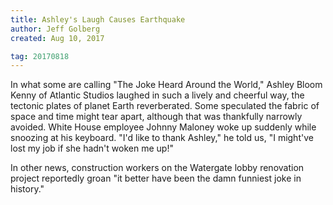 ```yaml
---
title: Ashley's Laugh Causes Earthquake
author: Jeff Golberg
created: Aug 10, 2017

tag: 20170818
---
```


In what some are calling "The Joke Heard Around the World," Ashley Bloom Kenny of Atlantic Studios laughed in such a lively and cheerful way, the tectonic plates of planet Earth reverberated. Some speculated the fabric of space and time might tear apart, although that was thankfully narrowly avoided. White House employee Johnny Maloney woke up suddenly while snoozing at his keyboard. "I'd like to thank Ashley," he told us, "I might've lost my job if she hadn't woken me up!"

In other news, construction workers on the Watergate lobby renovation project reportedly groan "it better have been the damn funniest joke in history."
